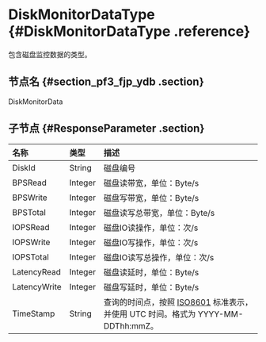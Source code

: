 # DiskMonitorDataType {#DiskMonitorDataType .reference}

包含磁盘监控数据的类型。

## 节点名 {#section_pf3_fjp_ydb .section}

DiskMonitorData

## 子节点 {#ResponseParameter .section}

|名称|类型|描述|
|:-|:-|:-|
|DiskId|String|磁盘编号|
|BPSRead|Integer|磁盘读带宽，单位：Byte/s|
|BPSWrite|Integer|磁盘写带宽，单位：Byte/s|
|BPSTotal|Integer|磁盘读写总带宽，单位：Byte/s|
|IOPSRead|Integer|磁盘IO读操作，单位：次/s|
|IOPSWrite|Integer|磁盘IO写操作，单位：次/s|
|IOPSTotal|Integer|磁盘IO读写总操作，单位：次/s|
|LatencyRead|Integer|磁盘读延时，单位：Byte/s|
|LatencyWrite|Integer|磁盘写延时，单位：Byte/s|
|TimeStamp|String|查询的时间点，按照 [ISO8601](cn.zh-CN/API参考/附录/时间格式.md#) 标准表示，并使用 UTC 时间。格式为 YYYY-MM-DDThh:mmZ。|

